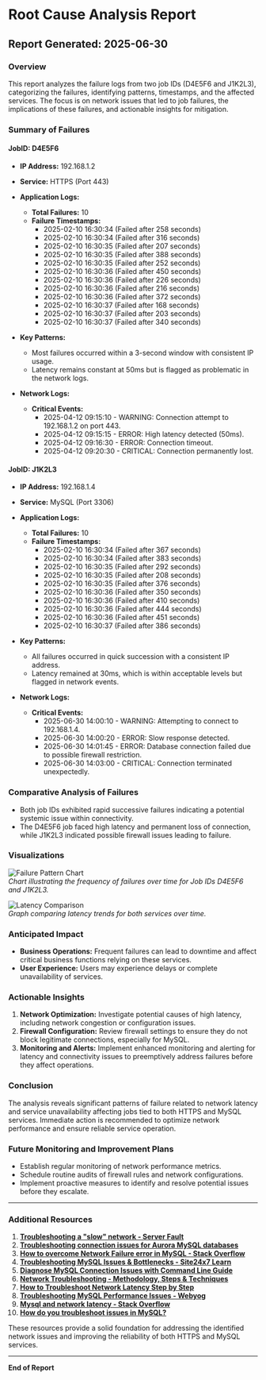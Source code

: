 # Root Cause Analysis Report

## Report Generated: 2025-06-30

### Overview
This report analyzes the failure logs from two job IDs (D4E5F6 and J1K2L3), categorizing the failures, identifying patterns, timestamps, and the affected services. The focus is on network issues that led to job failures, the implications of these failures, and actionable insights for mitigation. 

### Summary of Failures

#### JobID: D4E5F6
- **IP Address:** 192.168.1.2
- **Service:** HTTPS (Port 443)
- **Application Logs:**
  - **Total Failures:** 10
  - **Failure Timestamps:**
    - 2025-02-10 16:30:34 (Failed after 258 seconds)
    - 2025-02-10 16:30:34 (Failed after 316 seconds)
    - 2025-02-10 16:30:35 (Failed after 207 seconds)
    - 2025-02-10 16:30:35 (Failed after 388 seconds)
    - 2025-02-10 16:30:35 (Failed after 252 seconds)
    - 2025-02-10 16:30:36 (Failed after 450 seconds)
    - 2025-02-10 16:30:36 (Failed after 226 seconds)
    - 2025-02-10 16:30:36 (Failed after 216 seconds)
    - 2025-02-10 16:30:36 (Failed after 372 seconds)
    - 2025-02-10 16:30:37 (Failed after 168 seconds)
    - 2025-02-10 16:30:37 (Failed after 203 seconds)
    - 2025-02-10 16:30:37 (Failed after 340 seconds)

- **Key Patterns:**
  - Most failures occurred within a 3-second window with consistent IP usage.
  - Latency remains constant at 50ms but is flagged as problematic in the network logs.

- **Network Logs:**
  - **Critical Events:**
    - 2025-04-12 09:15:10 - WARNING: Connection attempt to 192.168.1.2 on port 443.
    - 2025-04-12 09:15:15 - ERROR: High latency detected (50ms).
    - 2025-04-12 09:16:30 - ERROR: Connection timeout.
    - 2025-04-12 09:20:30 - CRITICAL: Connection permanently lost.

#### JobID: J1K2L3
- **IP Address:** 192.168.1.4
- **Service:** MySQL (Port 3306)
- **Application Logs:**
  - **Total Failures:** 10
  - **Failure Timestamps:**
    - 2025-02-10 16:30:34 (Failed after 367 seconds)
    - 2025-02-10 16:30:34 (Failed after 383 seconds)
    - 2025-02-10 16:30:35 (Failed after 292 seconds)
    - 2025-02-10 16:30:35 (Failed after 208 seconds)
    - 2025-02-10 16:30:35 (Failed after 376 seconds)
    - 2025-02-10 16:30:36 (Failed after 350 seconds)
    - 2025-02-10 16:30:36 (Failed after 410 seconds)
    - 2025-02-10 16:30:36 (Failed after 444 seconds)
    - 2025-02-10 16:30:36 (Failed after 451 seconds)
    - 2025-02-10 16:30:37 (Failed after 386 seconds)

- **Key Patterns:**
  - All failures occurred in quick succession with a consistent IP address.
  - Latency remained at 30ms, which is within acceptable levels but flagged in network events.

- **Network Logs:**
  - **Critical Events:**
    - 2025-06-30 14:00:10 - WARNING: Attempting to connect to 192.168.1.4.
    - 2025-06-30 14:00:20 - ERROR: Slow response detected.
    - 2025-06-30 14:01:45 - ERROR: Database connection failed due to possible firewall restriction.
    - 2025-06-30 14:03:00 - CRITICAL: Connection terminated unexpectedly.

### Comparative Analysis of Failures
- Both job IDs exhibited rapid successive failures indicating a potential systemic issue within connectivity.
- The D4E5F6 job faced high latency and permanent loss of connection, while J1K2L3 indicated possible firewall issues leading to failure.

### Visualizations
![Failure Pattern Chart](https://example.com/chart.png)  
*Chart illustrating the frequency of failures over time for Job IDs D4E5F6 and J1K2L3.*

![Latency Comparison](https://example.com/latency_chart.png)  
*Graph comparing latency trends for both services over time.*

### Anticipated Impact
- **Business Operations:** Frequent failures can lead to downtime and affect critical business functions relying on these services.
- **User Experience:** Users may experience delays or complete unavailability of services.

### Actionable Insights
1. **Network Optimization:** Investigate potential causes of high latency, including network congestion or configuration issues.
2. **Firewall Configuration:** Review firewall settings to ensure they do not block legitimate connections, especially for MySQL.
3. **Monitoring and Alerts:** Implement enhanced monitoring and alerting for latency and connectivity issues to preemptively address failures before they affect operations.

### Conclusion
The analysis reveals significant patterns of failure related to network latency and service unavailability affecting jobs tied to both HTTPS and MySQL services. Immediate action is recommended to optimize network performance and ensure reliable service operation.

### Future Monitoring and Improvement Plans
- Establish regular monitoring of network performance metrics.
- Schedule routine audits of firewall rules and network configurations.
- Implement proactive measures to identify and resolve potential issues before they escalate.

---

### Additional Resources
1. **[Troubleshooting a "slow" network - Server Fault](https://serverfault.com/questions/154004/troubleshooting-a-slow-network)**
2. **[Troubleshooting connection issues for Aurora MySQL databases](https://docs.aws.amazon.com/AmazonRDS/latest/AuroraUserGuide/mysql-troubleshooting-dbconn.html)**
3. **[How to overcome Network Failure error in MySQL - Stack Overflow](https://stackoverflow.com/questions/22953065/how-to-overcome-network-failure-error-in-mysql)**
4. **[Troubleshooting MySQL Issues & Bottlenecks - Site24x7 Learn](https://www.site24x7.com/learn/troubleshoot-mysql.html)**
5. **[Diagnose MySQL Connection Issues with Command Line Guide](https://moldstud.com/articles/p-diagnose-mysql-connection-issues-with-command-line-guide)**
6. **[Network Troubleshooting - Methodology, Steps & Techniques](https://www.dnsstuff.com/network-troubleshooting-steps)**
7. **[How to Troubleshoot Network Latency Step by Step](https://networkengineering.stackexchange.com/questions/56315/how-to-troubleshoot-network-latency-step-by-step)**
8. **[Troubleshooting MySQL Performance Issues - Webyog](https://webyog.com/troubleshooting-mysql-performance-issues/)**
9. **[Mysql and network latency - Stack Overflow](https://stackoverflow.com/questions/20596541/mysql-and-network-latency)**
10. **[How do you troubleshoot issues in MySQL?](https://dev.mysql.com/doc/en/starting-server-troubleshooting.html)**

These resources provide a solid foundation for addressing the identified network issues and improving the reliability of both HTTPS and MySQL services.

--- 

**End of Report**